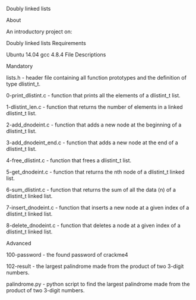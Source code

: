 Doubly linked lists

About

An introductory project on:

Doubly linked lists
Requirements

Ubuntu 14.04
gcc 4.8.4
File Descriptions

Mandatory

lists.h - header file containing all function prototypes and the definition of type dlistint_t.

0-print_dlistint.c - function that prints all the elements of a dlistint_t list.

1-dlistint_len.c - function that returns the number of elements in a linked dlistint_t list.

2-add_dnodeint.c - function that adds a new node at the beginning of a dlistint_t list.

3-add_dnodeint_end.c - function that adds a new node at the end of a dlistint_t list.

4-free_dlistint.c - function that frees a dlistint_t list.

5-get_dnodeint.c - function that returns the nth node of a dlistint_t linked list.

6-sum_dlistint.c - function that returns the sum of all the data (n) of a dlistint_t linked list.

7-insert_dnodeint.c - function that inserts a new node at a given index of a dlistint_t linked list.

8-delete_dnodeint.c - function that deletes a node at a given index of a dlistint_t linked list.

Advanced

100-password - the found password of crackme4

102-result - the largest palindrome made from the product of two 3-digit numbers.

palindrome.py - python script to find the largest palindrome made from the product of two 3-digit numbers.
